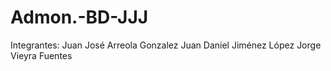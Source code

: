 # Admon.-BD-JJJ
Integrantes:
Juan José Arreola Gonzalez
Juan Daniel Jiménez López
Jorge Vieyra Fuentes
